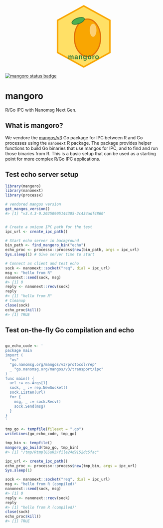 
<p align="center">
<svg width="180" height="208" viewBox="0 0 300 346" xmlns="http://www.w3.org/2000/svg">
<polygon points="150,10 290,87 290,259 150,336 10,259 10,87"
           fill="#ffe066" stroke="#f9a602" stroke-width="8"/>
<ellipse cx="170" cy="180" rx="70" ry="100" fill="#f9a602" stroke="#e17009" stroke-width="6"/>
<ellipse cx="200" cy="140" rx="18" ry="35" fill="#fffbe6" opacity="0.5"/>
<ellipse cx="120" cy="90" rx="35" ry="15" fill="#4caf50" stroke="#357a38" stroke-width="4" transform="rotate(-20 120 90)"/>
<text x="150" y="295" font-family="Montserrat, Arial, sans-serif" font-size="36" fill="#357a38" text-anchor="middle" font-weight="bold" letter-spacing="2">
mangoro </text>
</svg>
</p>

[![mangoro status
badge](https://sounkou-bioinfo.r-universe.dev/mangoro/badges/version)](https://sounkou-bioinfo.r-universe.dev/mangoro)

# mangoro

R/Go IPC with Nanomsg Next Gen.

## What is mangoro?

We vendore the [mangos/v3](https://github.com/nanomsg/mangos) Go package
for IPC between R and Go processes using the `nanonext` R package. The
package provides helper functions to build Go binaries that use mangos
for IPC, and to find and run those binaries from R. This is a basic
setup that can be used as a starting point for more complex R/Go IPC
applications.

## Test echo server setup

``` r
library(mangoro)
library(nanonext)
library(processx)

# vendored mangos version
get_mangos_version()
#> [1] "v3.4.3-0.20250905144305-2c434adf4860"


# Create a unique IPC path for the test
ipc_url <- create_ipc_path()

# Start echo server in background
bin_path <- find_mangoro_bin("echo")
echo_proc <- processx::process$new(bin_path, args = ipc_url)
Sys.sleep(1) # Give server time to start

# Connect as client and test echo
sock <- nanonext::socket("req", dial = ipc_url)
msg <- "hello from R"
nanonext::send(sock, msg)
#> [1] 0
reply <- nanonext::recv(sock)
reply
#> [1] "hello from R"
# Cleanup
close(sock)
echo_proc$kill()
#> [1] TRUE
```

## Test on-the-fly Go compilation and echo

``` r

go_echo_code <- '
package main
import (
  "os"
  "go.nanomsg.org/mangos/v3/protocol/rep"
  _ "go.nanomsg.org/mangos/v3/transport/ipc"
)
func main() {
  url := os.Args[1]
  sock, _ := rep.NewSocket()
  sock.Listen(url)
  for {
    msg, _ := sock.Recv()
    sock.Send(msg)
  }
}
'

tmp_go <- tempfile(fileext = ".go")
writeLines(go_echo_code, tmp_go)

tmp_bin <- tempfile()
mangoro_go_build(tmp_go, tmp_bin)
#> [1] "/tmp/RtmplGSuR3/file24d9152dc5fac"

ipc_url <- create_ipc_path()
echo_proc <- processx::process$new(tmp_bin, args = ipc_url)
Sys.sleep(1)

sock <- nanonext::socket("req", dial = ipc_url)
msg <- "hello from R (compiled)"
nanonext::send(sock, msg)
#> [1] 0
reply <- nanonext::recv(sock)
reply
#> [1] "hello from R (compiled)"
close(sock)
echo_proc$kill()
#> [1] TRUE
```

